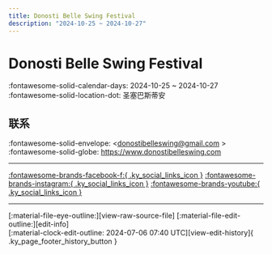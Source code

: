 ```yaml
---
title: Donosti Belle Swing Festival
description: "2024-10-25 ~ 2024-10-27"
---
```


# Donosti Belle Swing Festival 

:fontawesome-solid-calendar-days: 2024-10-25 ~ 2024-10-27  
:fontawesome-solid-location-dot: 圣塞巴斯蒂安  

## 联系

:fontawesome-solid-envelope: <donostibelleswing@gmail.com >  
:fontawesome-solid-globe: <https://www.donostibelleswing.com>  

---

 [:fontawesome-brands-facebook-f:{ .ky_social_links_icon }](https://www.facebook.com/donostibelleswing) [:fontawesome-brands-instagram:{ .ky_social_links_icon }](https://instagram.com/donostibelleswing) [:fontawesome-brands-youtube:{ .ky_social_links_icon }](https://youtube.com/@donostibelleswing)

---

<div class="ky_page_footer" markdown>
<div class="ky_page_footer_trailing" markdown="span">
[:material-file-eye-outline:][view-raw-source-file]
[:material-file-edit-outline:][edit-info]
</div>
<div class="ky_page_footer_leading" markdown="span">
[:material-clock-edit-outline: 2024-07-06 07:40 UTC][view-edit-history]{ .ky_page_footer_history_button }
</div>
</div>

[view-raw-source-file]: https://github.com/swingdance/events/blob/main/2024/es_ES/donosti-belle-swing-festival-2024.json "查看原始源文件"
[edit-info]: https://github.com/swingdance/events/issues/new?assignees=&labels=update+event&projects=&template=03-update_entity.yml&title=%5B2024%2Fes_ES%5D%20Update%20Event%3A%20Donosti%20Belle%20Swing%20Festival&region=es_ES&year=2024&id=donosti-belle-swing-festival-2024&name=Donosti%20Belle%20Swing%20Festival&org_id= "编辑信息"

[view-edit-history]: https://github.com/swingdance/events/commits/main/2024/es_ES/donosti-belle-swing-festival-2024.json "查看编辑历史"
